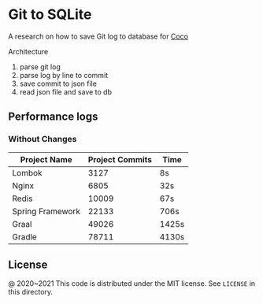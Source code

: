 # Git to SQLite

A research on how to save Git log to database for [Coco](https://github.com/inherd/coco)

Architecture

1. parse git log
2. parse log by line to commit
3. save commit to json file
4. read json file and save to db

## Performance logs

### Without Changes

| Project Name     | Project Commits | Time   |
|------------------|-----------------|--------|
| Lombok           | 3127            | 8s    |
| Nginx            | 6805            | 32s    |
| Redis            | 10009           | 67s    |
| Spring Framework | 22133           | 706s   |
| Graal            | 49026           | 1425s  |
| Gradle           | 78711           | 4130s  |


License
---

@ 2020~2021 This code is distributed under the MIT license. See `LICENSE` in this directory.
